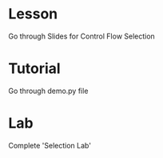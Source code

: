 # Lesson 
Go through Slides for Control Flow Selection

# Tutorial
Go through demo.py file

# Lab
Complete 'Selection Lab'